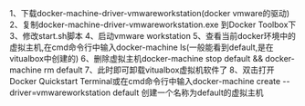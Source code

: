 1、下载docker-machine-driver-vmwareworkstation(docker vmware的驱动)
2、复制docker-machine-driver-vmwareworkstation.exe 到Docker Toolbox下
3、修改start.sh脚本
4、启动vmware workstation
5、查看当前docker环境中的虚拟主机,在cmd命令行中输入docker-machine ls(一般能看到default,是在vitualbox中创建的)
6、删除虚拟主机docker-machine stop default && docker-machine rm default
7、此时即可卸载vitualbox虚拟机软件了
8、双击打开Docker Quickstart Terminal或在cmd命令行中输入docker-machine create --driver=vmwareworkstation default 创建一个名称为default的虚拟主机